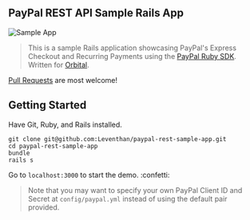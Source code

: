 ## PayPal REST API Sample Rails App

![Sample App](http://i.imgur.com/LAOs4jh.png)

> This is a sample Rails application showcasing PayPal's Express Checkout and Recurring Payments using the [PayPal Ruby SDK](https://github.com/paypal/PayPal-Ruby-SDK). Written for [Orbital](http://orbital.comp.nus.edu.sg/).

[Pull Requests](https://github.com/Leventhan/paypal-rest-sample-app/pulls) are most welcome!

## Getting Started

Have Git, Ruby, and Rails installed.

```
git clone git@github.com:Leventhan/paypal-rest-sample-app.git
cd paypal-rest-sample-app
bundle
rails s
```

Go to `localhost:3000` to start the demo. :confetti:

> Note that you may want to specify your own PayPal Client ID and Secret at `config/paypal.yml` instead of using the default pair provided.